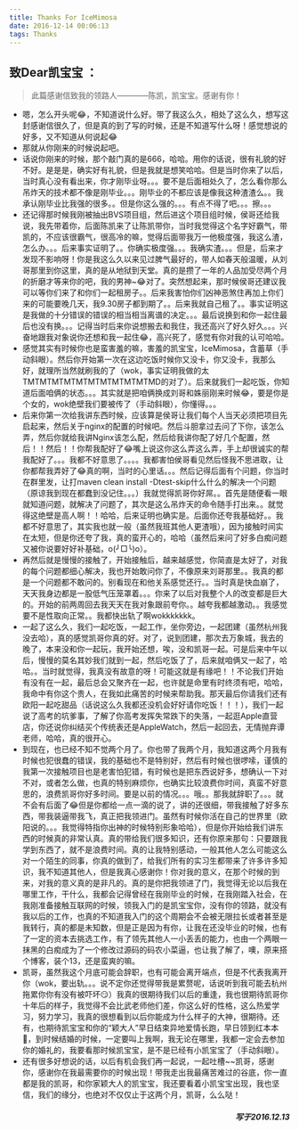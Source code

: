 ```yaml
---
title: Thanks For IceMimosa
date: 2016-12-14 00:06:13
tags: Thanks
---
```


## 致Dear凯宝宝  ：
> 此篇感谢信致我的领路人————陈凯，凯宝宝。感谢有你！

* 嗯，怎么开头呢😂，不知道说什么好。带了我这么久，相处了这么久，想写这封感谢信很久了，但是真的到了写的时候，还是不知道写什么呀！感觉想说的好多，又不知道从何说起😂  
* 那就从你刚来的时候说起吧。    
* 话说你刚来的时候，那个敲门真的是666，哈哈。用你的话说，很有礼貌的好不好。是是是，确实好有礼貌，但是我就是想笑哈哈。但是当时你来了以后，当时真心没有看出来，你才刚毕业呀。。。要不是后面相处久了，怎么看你那么吊炸天的技术都不像是刚毕业。。。刚毕业的不都应该是像我这种渣渣么。。我承认刚毕业比我强的很多。。但是你这么强的。。。有点不得了吧。。。擦。。。    
* 还记得那时候我刚被抽出BVS项目组，然后进这个项目组时候，侯哥还给我说，我先带着你，后面陈凯来了让陈凯带你，当时我觉得这个名字好霸气，带凯的，不应该很霸气，很高冷的嘛，觉得后面带我万一他极度强，我这么渣，怎么办。。。后来事实证明了。。你确实极度强。。。我确实渣。。。但是，后来才发现不影响呀！你是我这么久以来见过脾气最好的，带人如春天般温暖，从刘哥那里到你这里，真的是从地狱到天堂。真的是攒了一年的人品加受尽两个月的折磨才等来你的吧，我的男神~😂对了。突然想起来，那时候侯哥还建议我可以等你们来了和你们一起租房子。。后来我害怕你们凶神恶煞住再加上你们来的可能要晚几天，我9.30房子都到期了。。后来我就自己租了。。事实证明这是我做的十分错误的错误的相当相当离谱的决定。。。最后说换到和你一起住最后也没有换。。。记得当时后来你说想搬去和我住，我还高兴了好久好久。。。兴奋地跟我对象说你还想和我一起住😂，高兴死了，感觉有你对我的认可哈哈。
* 感觉其实有时候你也是蛮害羞的嘛，害羞的凯宝宝，IceMimosa，含蓄草（手动斜眼）。然后你开始第一次在这边吃饭时候你又没卡，你又没卡，我那么好，就理所当然就刷我的了（wok，事实证明我做的太TMTMTMTMTMTMTMTMTMTMTMD的对了）。后来就我们一起吃饭，你知道后面咱俩的状态。。。其实就是把咱俩换成刘哥和姝丽刚来时候😂，要是你是个女的，wok绝壁我们要被传了（手动斜眼），你懂得。。。    
* 后来你第一次给我讲东西时候，应该算是侯哥让我们每个人当天必须把项目先启起来，然后关于nginx的配置的时候吧。然后斗胆拿过去问了下你，该怎么弄，然后你就给我讲Nginx该怎么配，然后给我讲你配了好几个配置，然后！！然后！！你帮我配好了😂嘴上说这你这么弄这么弄，手上却很诚实的帮我配好了。。。我都不好意思了。。。。我都害怕侯哥看见然后怪我不思进取，让你都帮我弄好了😂真的啊，当时的心里话。。。然后记得后面有个问题，你当时在群里发，让打maven clean install -Dtest-skip什么什么的解决一个问题（原谅我到现在都蠢到没记住。。。）我就觉得凯哥你好屌。。首先是随便看一眼就知道问题，就解决了问题了，其次是这么吊炸天的命令随手打出来。。就觉得这绝壁是高人啊！！哈哈，后来证明也确实是。后面你还夸我基础好。。我都不好意思了，其实我也就一般（虽然我班其他人更渣哦），因为接触时间实在太短，但是你还夸了我，真的蛮开心的，哈哈（虽然后来问了好多白痴问题又被你说要好好补基础，o(╯□╰)o）。  
* 再然后就是慢慢的接触了，开始接触后，越来越感觉，你简直是太好了，对我的每个问题都细心解决，我也开始敢问你了，不像原来刘哥那里。。我真的都是一个问题都不敢问的。别看现在和他关系感觉还行。。当时真是快血崩了，天天我身边都是一股低气压笼罩着。。。你来了以后对我整个人的改变都是巨大的。开始的前两周回去我天天在我对象跟前夸你。。越夸我都越激动。。我感觉要不是性取向正常。。我都快出轨了啊wokkkkkkk。
* 一起了这么久，我们一起吃饭，一起工作，坐你旁边，一起团建（虽然杭州我没去哈），真的感觉凯哥你真的好。对了，说到团建，那次去万象城，我去的晚了，本来没和你一起玩，我开始还想，唉，没和凯哥一起。可是后来中午以后，慢慢的莫名其妙我们就到一起，然后吃饭了了，后来就咱俩又一起了，哈哈。。当时就觉得，我真没有故意的呀！可能这就是有缘吧！！不论我们开始有没有在一起，最后总会又聚齐在一起，也许就是命里有时终须有吧，哈哈，我命中有你这个贵人，在我如此痛苦的时候来帮助我。那天最后你请我们还有欧阳一起吃甜品（话说这么久我都还没机会好好请你吃饭！！！），我们一起说了高考的坑爹事，了解了你高考发挥失常跌下的失落，一起逛Apple直营店，你还说你纠结买个传统表还是AppleWatch，然后一起回去，无情抛弃谭老师，哈哈，真的很开心。
* 到现在，也已经不知不觉两个月了。你也带了我两个月，我知道这两个月我有时候也犯很蠢的错误，我的基础也不是特别好，然后有时候也很啰嗦，谨慎的我第一次接触项目也是老害怕犯错，有时候也是把东西说好多，想确认一下对不对，或者怎么做，也真的特别麻烦你，也确实比较浪费你时间，真蛮不好意思的，浪费凯哥你好多时间。要是以前的情况。。。哦。。那我就辞职了。。。就不会有后面了😂但是你都给一点一滴的说了，讲的还很细，带我接触了好多东西，带我装逼带我飞，真正把我领进门。虽然有时候你活在自己的世界里（欧阳说的。。。我觉得特指你出神的时候特别形象哈哈），但是你开始给我们讲东西的时候真的非常认真。真的带给我们很多知识，还有你原来那句：只要跟我学到东西了，就不是浪费时间。真的让我特别感动，一般其他人怎么可能这么对一个陌生的同事，你真的做到了，给我们所有的实习生都带来了许多许多知识，我不知道其他人，但是我真心感谢你！你对我的意义，在那个时候的到来，对我的意义真的是非凡的。真的是你把我领进了门，我觉得无论以后我在哪里工作，干什么，我都会记得曾经在我刚毕业的时候，在我刚踏入社会，在我刚准备接触互联网的时候，领我入门的是凯宝宝你，没有你的领路，就没有我以后的工作，也真的不知道我入门的这个周期会不会被无限拉长或者甚至是我转行，真的都是未知数，但是正是因为有你，让我在还没毕业的时候，也有了一定的资本去挑选工作，有了领先其他人一小丢丢的能力，也由一个两眼一抹黑的白痴成为了一个修改过源码的码农小菜逼，也让我了解了，噢，原来搭个博客，装个13，还是蛮爽的嘛。
* 凯哥，虽然我这个月底可能会辞职，也有可能会离开端点，但是不代表我离开你（wok，要出轨。。。说不定你还觉得带我是累赘呢，话说听到我可能去杭州拖累你你有没有被吓坏😏）我真的很期待我们以后的重逢，我也很期待凯哥你十年后的样子，我觉得不会比武老师他们差，你这么好的性格，这么热爱学习，努力学习，我真的很想看到以后你能成为什么样子的大神，很期待。还有，也期待凯宝宝和你的“颖大人”早日结束异地爱情长跑，早日领到红本本🎎，到时候结婚的时候，一定要叫上我啊，我无论在哪里，我都一定会去参加你的婚礼的，我要看那时候凯宝宝，是不是已经有小凯宝宝了（手动斜眼）。
* 还有很多好想说的话，以后有机会我们再一起说，一起吐槽~~凯哥，感谢你，感谢你在我最需要你的时候出现！带我走出我最痛苦难过的谷底，你一直都是我的凯哥，和你家颖大人的凯宝宝，我还要看着小凯宝宝出现，我也坚信，我们的缘分，也绝对不仅仅止于这两个月，凯哥，么么哒！  
<h5 style="text-align:right">写于2016.12.13 <h5>  									


